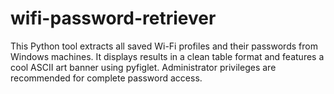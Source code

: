 # wifi-password-retriever
This Python tool extracts all saved Wi-Fi profiles and their passwords from Windows machines. It displays results in a clean table format and features a cool ASCII art banner using pyfiglet. Administrator privileges are recommended for complete password access.
